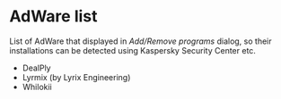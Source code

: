 # AdWare list

List of AdWare that displayed in *Add/Remove programs* dialog, so their installations can be detected using Kaspersky Security Center etc.

* DealPly
* Lyrmix (by Lyrix Engineering)
* Whilokii

